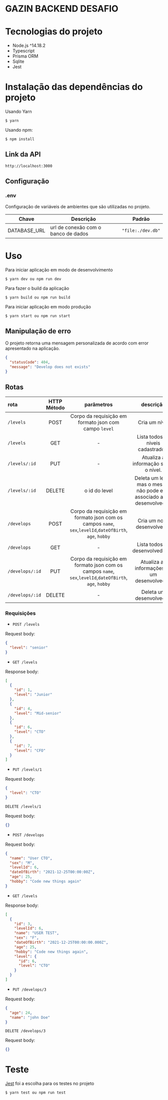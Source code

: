 # GAZIN BACKEND DESAFIO

# Tecnologias do projeto

- Node.js ^14.18.2
- Typescript
- Prisma ORM
- Sqlite
- Jest

# Instalação das dependências do projeto

Usando Yarn

```
$ yarn
```

Usando npm:

```
$ npm install
```

## Link da API

```
http://localhost:3000
```

## Configuração

### .env

Configuração de variáveis de ambientes que são utilizadas no projeto.

| Chave        | Descrição                           | Padrão            |
| ------------ | ----------------------------------- | ----------------- |
| DATABASE_URL | url de conexão com o banco de dados | `"file:./dev.db"` |

# Uso

Para iniciar aplicação em modo de desenvolvimento

```
$ yarn dev ou npm run dev
```

Para fazer o build da aplicação

```
$ yarn build ou npm run build
```

Para iniciar aplicação em modo produção

```
$ yarn start ou npm run start
```

## Manipulação de erro

O projeto retorna uma mensagem personalizada de acordo com error apresentado na aplicação.

```json
{
  "statusCode": 404,
  "message": "Develop does not exists"
}
```

## Rotas

| rota            | HTTP Método |                                               parâmetros                                                |                                descrição                                 |
| :-------------- | :---------: | :-----------------------------------------------------------------------------------------------------: | :----------------------------------------------------------------------: |
| `/levels`       |    POST     |                          Corpo da requisição em formato json com campo `level`                          |                              Cria um nível                               |
| `/levels`       |     GET     |                                                    -                                                    |                    Lista todos os niveis cadastrados.                    |
| `/levels/:id`   |     PUT     |                                                    -                                                    |                   Atualiza a informação sobre o nível.                   |
| `/levels/:id`   |   DELETE    |                                              o id do level                                              | Deleta um level, mas o mesmo não pode está associado a um desenvolvedor. |
| `/develops`     |    POST     | Corpo da requisição em formato json com os campos `name`, `sex`,`levelId`,`dateOfBirth`, `age`, `hobby` |                        Cria um novo desenvolvedor                        |
| `/develops`     |     GET     |                                                    -                                                    |                     Lista todos os desenvolvedores.                      |
| `/develops/:id` |     PUT     | Corpo da requisição em formato json com os campos `name`, `sex`,`levelId`,`dateOfBirth`, `age`, `hobby` |               Atualiza as informações de um desenvolvedor.               |
| `/develops/:id` |   DELETE    |                                                    -                                                    |                         Deleta um desenvolvedor.                         |

### Requisições

- `POST /levels`

Request body:

```json
{
  "level": "senior"
}
```

- `GET /levels`

Response body:

```json
[
  {
    "id": 1,
    "level": "Junior"
  },
  {
    "id": 4,
    "level": "Mid-senior"
  },
  {
    "id": 6,
    "level": "CTO"
  },
  {
    "id": 7,
    "level": "CFO"
  }
]
```

- `PUT /levels/1`

Request body:

```json
{
  "level": "CTO"
}
```

`DELETE /levels/1`

Request body:

```json
{}
```

- `POST /develops`

Request body:

```json
{
  "name": "User CTO",
  "sex": "M",
  "levelId": 6,
  "dateOfBirth": "2021-12-25T00:00:00Z",
  "age": 25,
  "hobby": "Code new things again"
}
```

- `GET /levels`

Response body:

```json
[
  {
    "id": 3,
    "levelId": 6,
    "name": "USER TEST",
    "sex": "F",
    "dateOfBirth": "2021-12-25T00:00:00.000Z",
    "age": 25,
    "hobby": "Code new things again",
    "level": {
      "id": 6,
      "level": "CTO"
    }
  }
]
```

- `PUT /develops/3`

Request body:

```json
{
  "age": 24,
  "name": "john Doe"
}
```

`DELETE /develops/3`

Request body:

```json
{}
```

# Teste

[Jest](https://jestjs.io/) foi a escolha para os testes no projeto

```
$ yarn test ou npm run test
```

